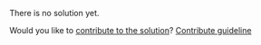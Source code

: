 
There is no solution yet.

Would you like to [contribute to the solution](https://github.com/BFEdev/BFE.dev-solutions/blob/main/css/css-cross-button_en.md)? [Contribute guideline](https://github.com/BFEdev/BFE.dev-solutions#how-to-contribute)
